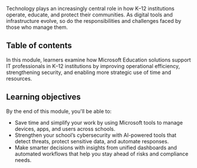 Technology plays an increasingly central role in how K–12 institutions operate, educate, and protect their communities. As digital tools and infrastructure evolve, so do the responsibilities and challenges faced by those who manage them.

## Table of contents

In this module, learners examine how Microsoft Education solutions support IT professionals in K–12 institutions by improving operational efficiency, strengthening security, and enabling more strategic use of time and resources.

## Learning objectives

By the end of this module, you'll be able to:

- Save time and simplify your work by using Microsoft tools to manage devices, apps, and users across schools.
- Strengthen your school’s cybersecurity with AI-powered tools that detect threats, protect sensitive data, and automate responses.
- Make smarter decisions with insights from unified dashboards and automated workflows that help you stay ahead of risks and compliance needs.